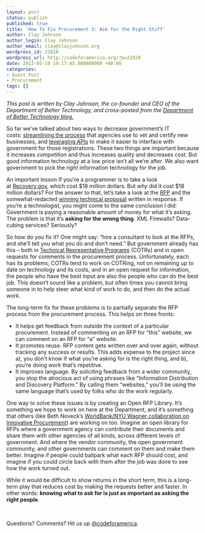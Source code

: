 ```yaml
---
layout: post
status: publish
published: true
title: 'How To Fix Procurement 3: Ask for the Right Stuff'
author: Clay Johnson
author_login: Clay Johnson
author_email: clay@clayjohnson.org
wordpress_id: 21828
wordpress_url: http://codeforamerica.org/?p=21828
date: 2013-05-10 19:17:45.000000000 +00:00
categories:
- Guest Post
- Procurement
tags: []
---
```

<em>This post is written by Clay Johnson, the co-founder and CEO of the Department of Better Technology, and cross-posted from the <a href="http://www.dobt.co/Fixing-Procurement-1-Fix-Registration/" target="_blank">Department of Better Technology blog.</a> </em>

So far we’ve talked about two ways to decrease government’s IT costs: <a href="http://www.dobt.co/Fixing-Procurement-1-Fix-Registration/">streamlining the process</a> that agencies use to vet and certify new businesses, and <a href="http://www.dobt.co/Fixing-Procurement-2-Up-The-API-Game/">leveraging APIs</a> to make it easier to interface with government for those registrations. These two things are important because it increases <em>competition</em> and thus increases quality and decreases cost. But good information technology at a low price isn’t all we’re after. We also want government to pick the <em>right</em> information technology for the job.

An important lesson If you’re a programmer is to take a look at <a href="http://recovery.gov/">Recovery.gov</a>, which cost $18 million dollars. But <em>why</em> did it cost $18 million dollars? For the answer to that, let’s take a look at the <a href="http://www.scribd.com/doc/16515421/RAT-Board-Solicitation">RFP</a> and the somewhat-redacted <a href="http://www.scribd.com/doc/18061677/508-Second-Modification-Technical-Proposal">winning technical proposal</a> written in response. If you’re a technologist, you might come to the same conclusion I did: Government is paying a reasonable amount of money for what it’s asking. The problem is that it’s <strong>asking for the wrong thing</strong>. XML Firewalls? Data-cubing services? Seriously?

So how do you fix it? One might say: “hire a consultant to look at the RFPs, and she’ll tell you what you do and don’t need.” But government already has this – both in <a href="http://en.wikipedia.org/wiki/Contracting_Officer's_Technical_Representative">Technical Representative Programs</a> (COTRs) and in open requests for comments in the procurement process. Unfortunately, each has its problems; COTRs tend to work on COTRing, not on remaining up to date on technology and its costs, and in an open request for information, the people who have the best input are also the people who can do the best job. This doesn’t sound like a problem, but often times you cannot bring someone in to help steer what kind of work to do, and then do the actual work.

The long-term fix for these problems is to partially separate the RFP process from the procurement process. This helps on three fronts:
<ul>
	<li>It helps get feedback from outside the context of a particular procurement. Instead of commenting on an RFP for “this” website, we can comment on an RFP for “a” website.</li>
	<li>It promotes reuse. RFP content gets written over and over again, without tracking any success or results. This adds expense to the project since a), you don’t know if what you’re asking for is the right thing, and b), you’re doing work that’s repetitive.</li>
	<li>It improves language. By soliciting feedback from a wider community, you stop the atrocious act of using phrases like “Information Distribution and Discovery Platform.” By calling them “websites,” you’ll be using the same language that’s used by folks who do the work regularly.</li>
</ul>
One way to solve these issues is by creating an Open RFP Library. It’s something we hope to work on here at the Department, and it’s something that others (like Beth Noveck’s <a href="http://wagner.nyu.edu/faculty/facultyDetail.php?whereField=facultyID&amp;whereValue=818&amp;display=projects">WorldBank/NYU Wagner collaboration on Innovative Procurement</a>) are working on too. Imagine an open library for RFPs where a government agency can contribute their documents and share them with other agencies of all kinds, across different levels of government. And where the vendor community, the open government community, and other governments can comment on them and make them better. Imagine if people could ballpark what each RFP should cost, and imagine if you could circle back with them after the job was done to see how the work turned out.

While it would be difficult to show returns in the short term, this is a long-term play that reduces cost by making the requests better and faster. In other words: <strong>knowing what to ask for is just as important as asking the right people</strong>.

&nbsp;

Questions? Comments? Hit us up <a href="http://twitter.com/codeforamerica" target="_blank">@codeforamerica</a>.

